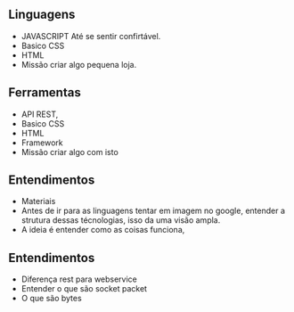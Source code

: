 
## Linguagens
- JAVASCRIPT Até se sentir confirtável.
- Basico CSS
- HTML
- Missão criar algo pequena loja.

## Ferramentas
- API REST,
- Basico CSS
- HTML
- Framework
- Missão criar algo com isto

## Entendimentos
-  Materiais
-  Antes de ir para as linguagens tentar em imagem no google, entender a strutura dessas técnologias, isso da uma visão ampla.
-  A ideia é entender como as coisas funciona,

## Entendimentos
- Diferença rest para webservice
- Entender o que são socket packet 
- O que são bytes